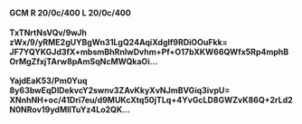 #### GCM R 20/0c/400 L 20/0c/400
**TxTNrtNsVQv/9wJh**<br/>**zWx/9/yRME2gUYBgWn31LgQ24AqiXdglf9RDiOOuFkk=**<br/>**JF7YQYKGJd3fX+mbsmBhRnlwDvhm+Pf+O17bXKW66QWfx5Rp4mphBOrMgZfxjTArw8pAmSqNcMWQkaOi...**<br/><br/>
**YajdEaK53/Pm0Yuq**<br/>**8y63bwEqDlDekvcY2swnv3ZAvKkyXvNJmBVGiq3ivpU=**<br/>**XNnhNH+oc/41Dri7eu/d9MUKcXtq50jTLq+4YvGcLD8GWZvK86Q+2rLd2N0NRov19ydMllTuYz4Lo2QK...**